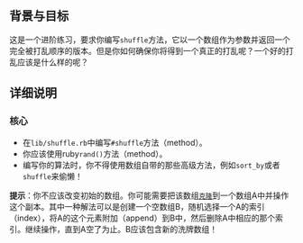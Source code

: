 ## 背景与目标

这是一个进阶练习，要求你编写`shuffle`方法，它以一个数组作为参数并返回一个完全被打乱顺序的版本。但是你如何确保你将得到一个真正的打乱呢？一个好的打乱应该是什么样的呢？

## 详细说明

### 核心

- 在`lib/shuffle.rb`中编写`#shuffle`方法（method）。
- 你应该使用ruby`rand()`方法（method）。
- 编写你的算法时，你不得使用数组自带的那些高级方法，例如`sort_by`或者`shuffle`来偷懒！

**提示**：你不应该改变初始的数组。你可能需要把该数组[`克隆`](http://ruby-doc.org/core-3.1.2/Object.html#method-i-clone)到一个数组A中并操作这个副本。其中一种解法可以是创建一个空数组B，随机选择一个A的索引（index），将A的这个元素附加（append）到B中，然后删除A中相应的那个索引。继续操作，直到A空了为止。B应该包含新的洗牌数组！
